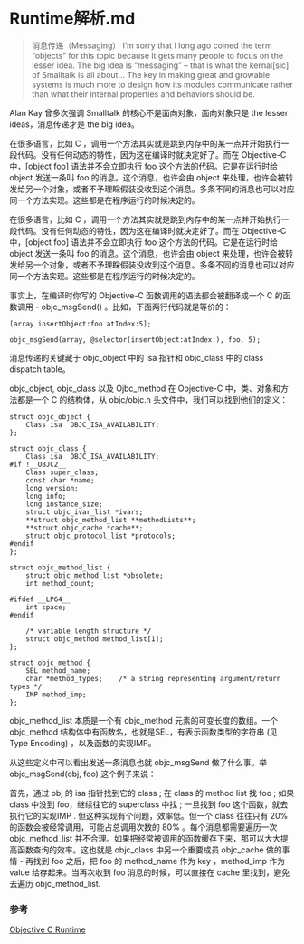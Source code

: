 # Runtime解析.md


>消息传递（Messaging）
>I’m sorry that I long ago coined the term “objects” for this topic because it gets many people to focus on the lesser idea. The big idea is “messaging” – that is what the kernal[sic] of Smalltalk is all about... The key in making great and growable systems is much more to design how its modules communicate rather than what their internal properties and behaviors should be.

Alan Kay 曾多次强调 Smalltalk 的核心不是面向对象，面向对象只是 the lesser ideas，消息传递才是 the big idea。

在很多语言，比如 C ，调用一个方法其实就是跳到内存中的某一点并开始执行一段代码。没有任何动态的特性，因为这在编译时就决定好了。而在 Objective-C 中，[object foo] 语法并不会立即执行 foo 这个方法的代码。它是在运行时给 object 发送一条叫 foo 的消息。这个消息，也许会由 object 来处理，也许会被转发给另一个对象，或者不予理睬假装没收到这个消息。多条不同的消息也可以对应同一个方法实现。这些都是在程序运行的时候决定的。

在很多语言，比如 C ，调用一个方法其实就是跳到内存中的某一点并开始执行一段代码。没有任何动态的特性，因为这在编译时就决定好了。而在 Objective-C 中，[object foo] 语法并不会立即执行 foo 这个方法的代码。它是在运行时给 object 发送一条叫 foo 的消息。这个消息，也许会由 object 来处理，也许会被转发给另一个对象，或者不予理睬假装没收到这个消息。多条不同的消息也可以对应同一个方法实现。这些都是在程序运行的时候决定的。

事实上，在编译时你写的 Objective-C 函数调用的语法都会被翻译成一个 C 的函数调用 - objc_msgSend() 。比如，下面两行代码就是等价的：


```
[array insertObject:foo atIndex:5];
```
```
objc_msgSend(array, @selector(insertObject:atIndex:), foo, 5);
```
消息传递的关键藏于 objc_object 中的 isa 指针和 objc_class 中的 class dispatch table。

objc_object, objc_class 以及 Ojbc_method
在 Objective-C 中，类、对象和方法都是一个 C 的结构体，从 objc/objc.h 头文件中，我们可以找到他们的定义：


```
struct objc_object {  
    Class isa  OBJC_ISA_AVAILABILITY;
};

struct objc_class {  
    Class isa  OBJC_ISA_AVAILABILITY;
#if !__OBJC2__
    Class super_class;
    const char *name;
    long version;
    long info;
    long instance_size;
    struct objc_ivar_list *ivars;
    **struct objc_method_list **methodLists**;
    **struct objc_cache *cache**;
    struct objc_protocol_list *protocols;
#endif
};

struct objc_method_list {  
    struct objc_method_list *obsolete;
    int method_count;

#ifdef __LP64__
    int space;
#endif

    /* variable length structure */
    struct objc_method method_list[1];
};

struct objc_method {  
    SEL method_name;
    char *method_types;    /* a string representing argument/return types */
    IMP method_imp;
};
```

objc_method_list 本质是一个有 objc_method 元素的可变长度的数组。一个 objc_method 结构体中有函数名，也就是SEL，有表示函数类型的字符串 (见 Type Encoding) ，以及函数的实现IMP。

从这些定义中可以看出发送一条消息也就 objc_msgSend 做了什么事。举 objc_msgSend(obj, foo) 这个例子来说：

首先，通过 obj 的 isa 指针找到它的 class ;
在 class 的 method list 找 foo ;
如果 class 中没到 foo，继续往它的 superclass 中找 ;
一旦找到 foo 这个函数，就去执行它的实现IMP .
但这种实现有个问题，效率低。但一个 class 往往只有 20% 的函数会被经常调用，可能占总调用次数的 80% 。每个消息都需要遍历一次 objc_method_list 并不合理。如果把经常被调用的函数缓存下来，那可以大大提高函数查询的效率。这也就是 objc_class 中另一个重要成员 objc_cache 做的事情 - 再找到 foo 之后，把 foo 的 method_name 作为 key ，method_imp 作为 value 给存起来。当再次收到 foo 消息的时候，可以直接在 cache 里找到，避免去遍历 objc_method_list.



### 参考 

[Objective C Runtime](http://tech.glowing.com/cn/objective-c-runtime/)

